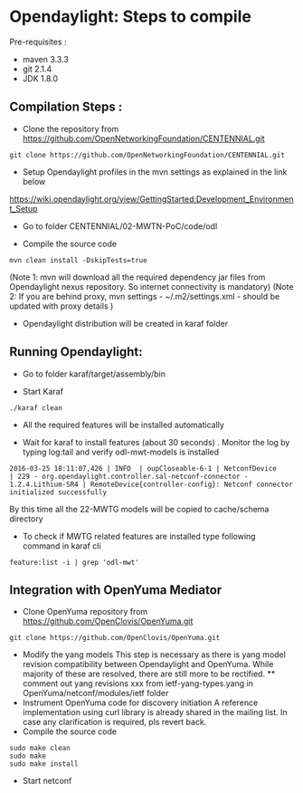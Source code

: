 Opendaylight: Steps to compile 
==============================

Pre-requisites : 
* maven 3.3.3
* git 2.1.4
* JDK 1.8.0

Compilation Steps :
-------------------

* Clone the repository from https://github.com/OpenNetworkingFoundation/CENTENNIAL.git
~~~~~~~
git clone https://github.com/OpenNetworkingFoundation/CENTENNIAL.git
~~~~~~~

* Setup Opendaylight profiles in the mvn settings as explained in the link below 

https://wiki.opendaylight.org/view/GettingStarted:Development_Environment_Setup

* Go to folder CENTENNIAL/02-MWTN-PoC/code/odl

* Compile the source code 
~~~~~
mvn clean install -DskipTests=true
~~~~~

(Note 1: mvn will download all the required dependency jar files from Opendaylight nexus repository. So internet connectivity is mandatory)
(Note 2: If you are behind proxy, mvn settings - ~/.m2/settings.xml - should be updated with proxy details ) 

* Opendaylight distribution will be created in karaf folder 


Running Opendaylight: 
---------------------

* Go to folder karaf/target/assembly/bin

* Start Karaf 
~~~~~~
./karaf clean 
~~~~~~
* All the required features will be installed automatically 

* Wait for karaf to install features (about 30 seconds) . Monitor the log by typing log:tail and verify odl-mwt-models is installed 
~~~~
2016-03-25 18:11:07,426 | INFO  | oupCloseable-6-1 | NetconfDevice                    | 229 - org.opendaylight.controller.sal-netconf-connector - 1.2.4.Lithium-SR4 | RemoteDevice{controller-config}: Netconf connector initialized successfully
~~~~

By this time all the 22-MWTG models will be copied to cache/schema directory 

* To check if MWTG related features are installed type following command in karaf cli
~~~~~~
feature:list -i | grep 'odl-mwt'
~~~~~~

Integration with OpenYuma Mediator
----------------------------------
* Clone OpenYuma repository from https://github.com/OpenClovis/OpenYuma.git
~~~~~~
git clone https://github.com/OpenClovis/OpenYuma.git
~~~~~~
* Modify the yang models 
This step is necessary as there is yang model revision compatibility between Opendaylight and OpenYuma. While majority of these are resolved, there are still more to be rectified. 
** comment out yang revisions xxx from ietf-yang-types.yang in OpenYuma/netconf/modules/ietf folder 
* Instrument  OpenYuma code for discovery initiation 
A reference implementation using curl library is already shared in the mailing list. In case any clarification is required, pls revert back. 
* Compile the source code 
~~~~~~~~
sudo make clean 
sudo make 
sudo make install 
~~~~~~~~
* Start netconf 

